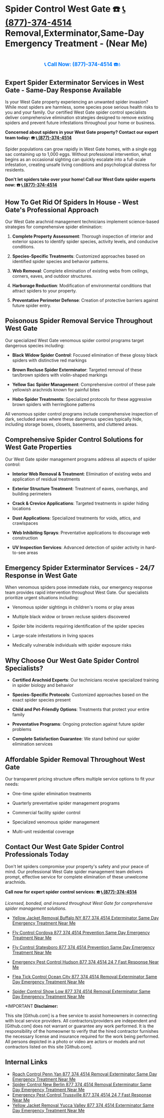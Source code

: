 # Spider Control West Gate ☎️ [📞 (877)-374-4514](https://pest-control-4514.netlify.app) Removal,Exterminator,Same-Day Emergency Treatment - (Near Me)
# 

<p align="center" style="font-size: 1.2em; font-weight: bold; margin: 20px 0;">
  <a href="https://pest-control-4514.netlify.app" target="_blank" style="color: #007BFF; text-decoration: none;">📞 Call Now: (877)-374-4514 ☎️💧</a>
</p>

## Expert Spider Exterminator Services in West Gate - Same-Day Response Available

Is your West Gate property experiencing an unwanted spider invasion? While most spiders are harmless, some species pose serious health risks to you and your family. Our certified West Gate spider control specialists deliver comprehensive elimination strategies designed to remove existing spiders and prevent future infestations throughout your home or business.

**Concerned about spiders in your West Gate property? Contact our expert team today: ☎️ [📞 (877)-374-4514](https://pest-control-4514.netlify.app)**

Spider populations can grow rapidly in West Gate homes, with a single egg sac containing up to 1,000 eggs. Without professional intervention, what begins as an occasional sighting can quickly escalate into a full-scale infestation, creating unsafe living conditions and psychological distress for residents.

**Don't let spiders take over your home! Call our West Gate spider experts now: ☎️ [📞 (877)-374-4514](https://pest-control-4514.netlify.app)**

## How To Get Rid Of Spiders In House - West Gate's Professional Approach

Our West Gate arachnid management technicians implement science-based strategies for comprehensive spider elimination:

1. **Complete Property Assessment**: Thorough inspection of interior and exterior spaces to identify spider species, activity levels, and conducive conditions.

2. **Species-Specific Treatments**: Customized approaches based on identified spider species and behavior patterns.

3. **Web Removal**: Complete elimination of existing webs from ceilings, corners, eaves, and outdoor structures.

4. **Harborage Reduction**: Modification of environmental conditions that attract spiders to your property.

5. **Preventative Perimeter Defense**: Creation of protective barriers against future spider entry.

## Poisonous Spider Removal Service Throughout West Gate

Our specialized West Gate venomous spider control programs target dangerous species including:

- **Black Widow Spider Control**: Focused elimination of these glossy black spiders with distinctive red markings

- **Brown Recluse Spider Exterminator**: Targeted removal of these tan/brown spiders with violin-shaped markings

- **Yellow Sac Spider Management**: Comprehensive control of these pale yellowish arachnids known for painful bites

- **Hobo Spider Treatments**: Specialized protocols for these aggressive brown spiders with herringbone patterns

All venomous spider control programs include comprehensive inspection of dark, secluded areas where these dangerous species typically hide, including storage boxes, closets, basements, and cluttered areas.

## Comprehensive Spider Control Solutions for West Gate Properties

Our West Gate spider management programs address all aspects of spider control:

- **Interior Web Removal & Treatment**: Elimination of existing webs and application of residual treatments

- **Exterior Structure Treatment**: Treatment of eaves, overhangs, and building perimeters

- **Crack & Crevice Applications**: Targeted treatments in spider hiding locations

- **Dust Applications**: Specialized treatments for voids, attics, and crawlspaces

- **Web Inhibiting Sprays**: Preventative applications to discourage web construction

- **UV Inspection Services**: Advanced detection of spider activity in hard-to-see areas

## Emergency Spider Exterminator Services - 24/7 Response in West Gate

When venomous spiders pose immediate risks, our emergency response team provides rapid intervention throughout West Gate. Our specialists prioritize urgent situations including:

- Venomous spider sightings in children's rooms or play areas

- Multiple black widow or brown recluse spiders discovered

- Spider bite incidents requiring identification of the spider species

- Large-scale infestations in living spaces

- Medically vulnerable individuals with spider exposure risks

## Why Choose Our West Gate Spider Control Specialists?

- **Certified Arachnid Experts**: Our technicians receive specialized training in spider biology and behavior

- **Species-Specific Protocols**: Customized approaches based on the exact spider species present

- **Child and Pet-Friendly Options**: Treatments that protect your entire family

- **Preventative Programs**: Ongoing protection against future spider problems

- **Complete Satisfaction Guarantee**: We stand behind our spider elimination services

## Affordable Spider Removal Throughout West Gate

Our transparent pricing structure offers multiple service options to fit your needs:

- One-time spider elimination treatments

- Quarterly preventative spider management programs

- Commercial facility spider control

- Specialized venomous spider management

- Multi-unit residential coverage

## Contact Our West Gate Spider Control Professionals Today

Don't let spiders compromise your property's safety and your peace of mind. Our professional West Gate spider management team delivers prompt, effective service for complete elimination of these unwelcome arachnids.

**Call now for expert spider control services: ☎️ [📞 (877)-374-4514](https://pest-control-4514.netlify.app)**

*Licensed, bonded, and insured throughout West Gate for comprehensive spider management solutions.*


- [Yellow Jacket Removal Buffalo NY 877 374 4514 Exterminator Same Day Emergency Treatment Near Me](https://github.com/allyoucaneatsushiin/pest-control/blob/main/Yellow-Jacket-Removal-Buffalo-NY-877-374-4514-Exterminator-Same-Day-Emergency-Treatment-Near-Me.md)
- [Fly Control Cordova 877 374 4514 Prevention Same Day Emergency Treatment Near Me](https://github.com/allyoucaneatsushiin/pest-control/blob/main/Fly-Control-Cordova-877-374-4514-Prevention-Same-Day-Emergency-Treatment-Near-Me.md)
- [Fly Control Statesboro 877 374 4514 Prevention Same Day Emergency Treatment Near Me](https://github.com/allyoucaneatsushiin/pest-control/blob/main/Fly-Control-Statesboro-877-374-4514-Prevention-Same-Day-Emergency-Treatment-Near-Me.md)


- [Emergency Pest Control Hudson 877 374 4514 24 7 Fast Response Near Me](https://github.com/allyoucaneatsushiin/pest-control/blob/main/Emergency-Pest-Control-Hudson-877-374-4514-24-7-Fast-Response-Near-Me.md)
- [Flea Tick Control Ocean City 877 374 4514 Removal Exterminator Same Day Emergency Treatment Near Me](https://github.com/allyoucaneatsushiin/pest-control/blob/main/Flea-Tick-Control-Ocean-City-877-374-4514-Removal-Exterminator-Same-Day-Emergency-Treatment-Near-Me.md)
- [Spider Control Show Low 877 374 4514 Removal Exterminator Same Day Emergency Treatment Near Me](https://github.com/allyoucaneatsushiin/pest-control/blob/main/Spider-Control-Show-Low-877-374-4514-Removal-Exterminator-Same-Day-Emergency-Treatment-Near-Me.md)


*IMPORTANT **Disclaimer:**  

This site [Github.com] is a free service to assist homeowners in connecting with local service providers. All contractors/providers are independent and [Github.com] does not warrant or guarantee any work performed. It is the responsibility of the homeowner to verify that the hired contractor furnishes the necessary license and insurance required for the work being performed. All persons depicted in a photo or video are actors or models and not contractors listed on this site [Github.com].


## Internal Links
- [Roach Control Penn Yan 877 374 4514 Removal Exterminator Same Day Emergency Treatment Near Me](https://github.com/allyoucaneatsushiin/pest-control/blob/main/Roach-Control-Penn-Yan-877-374-4514-Removal-Exterminator-Same-Day-Emergency-Treatment-Near-Me.md)
- [Spider Control New Berlin 877 374 4514 Removal Exterminator Same Day Emergency Treatment Near Me](https://github.com/allyoucaneatsushiin/pest-control/blob/main/Spider-Control-New-Berlin-877-374-4514-Removal-Exterminator-Same-Day-Emergency-Treatment-Near-Me.md)
- [Emergency Pest Control Trussville 877 374 4514 24 7 Fast Response Near Me](https://github.com/allyoucaneatsushiin/pest-control/blob/main/Emergency-Pest-Control-Trussville-877-374-4514-24-7-Fast-Response-Near-Me.md)
- [Yellow Jacket Removal Yucca Valley 877 374 4514 Exterminator Same Day Emergency Treatment Near Me](https://github.com/allyoucaneatsushiin/pest-control/blob/main/Yellow-Jacket-Removal-Yucca-Valley-877-374-4514-Exterminator-Same-Day-Emergency-Treatment-Near-Me.md)
